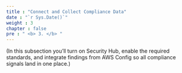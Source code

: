 ```yaml
---
title : "Connect and Collect Compliance Data"
date : "`r Sys.Date()`"
weight : 3
chapter : false
pre : " <b> 3. </b> "
---
```

(In this subsection you’ll turn on Security Hub, enable the required standards, and integrate findings from AWS Config so all compliance signals land in one place.)

